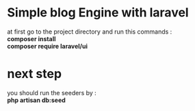 # Simple blog Engine with laravel #


at first go to the project directory and run this commands :  
**composer install**  
**composer require laravel/ui**
# next step #  
you should run the seeders by :  
**php artisan db:seed**  
